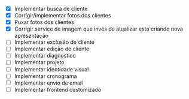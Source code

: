 - [x] Implementar busca de cliente
- [x] Corrigir/implementar fotos dos clientes
- [x] Puxar fotos dos clientes
- [x] Corrigir service de imagem que invés de atualizar esta´criando nova apresentação
- [ ] Implementar exclusão de cliente
- [ ] Implementar edição de cliente
- [ ] Implementar diagnostico
- [ ] Implementar projeto
- [ ] Implementar identidade visual
- [ ] Implementar cronograma
- [ ] Implementar envio de email
- [ ] Implementar frontend customizado
